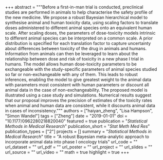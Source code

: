+++
abstract = """Before a first-in-man trial is conducted, preclinical studies are performed in animals to help characterise the safety profile of the new medicine. We propose a robust Bayesian hierarchical model to synthesise animal and human toxicity data, using scaling factors to translate doses administered to different animal species onto an equivalent human scale. After scaling doses, the parameters of dose-toxicity models intrinsic to different animal species can be interpreted on a common scale. A prior distribution is specified for each translation factor to capture uncertainty about differences between toxicity of the drug in animals and humans. Information from animals can then be leveraged to learn about the relationship between dose and risk of toxicity in a new phase I trial in humans. The model allows human dose-toxicity parameters to be exchangeable with the study-specific parameters of animal species studied so far or non-exchangeable with any of them. This leads to robust inferences, enabling the model to give greatest weight to the animal data with parameters most consistent with human parameters or discount all animal data in the case of non-exchangeability. The proposed model is illustrated using a case study and simulations. Numerical results suggest that our proposal improves the precision of estimates of the toxicity rates when animal and human data are consistent, while it discounts animal data in cases of inconsistency."""
authors = ["haiyan_zheng", "Lisa Hampson", "Simon Wandel"]
tags = ["Zheng"]
date = "2019-01-01"
doi = "10.1177/0962280218820040"
featured = true
publication = "*Statistical Methods in Medical Research*"
publication_short = "*Stat Meth Med Res*"
publication_types = ["2"]
projects = []
summary = "*Statistical Methods in Medical Research*"
title = "A robust Bayesian meta-analytic approach to incorporate animal data into phase I oncology trials"
url_code = ""
url_dataset = ""
url_pdf = ""
url_poster = ""
url_project = ""
url_slides = ""
url_source = ""
url_video = ""
math = true
highlight = true
+++
